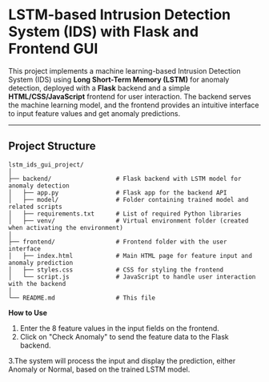 # LSTM-based Intrusion Detection System (IDS) with Flask and Frontend GUI

This project implements a machine learning-based Intrusion Detection System (IDS) using **Long Short-Term Memory (LSTM)** for anomaly detection, deployed with a **Flask** backend and a simple **HTML/CSS/JavaScript** frontend for user interaction. The backend serves the machine learning model, and the frontend provides an intuitive interface to input feature values and get anomaly predictions.

---

## Project Structure

```plaintext
lstm_ids_gui_project/
│
├── backend/                  # Flask backend with LSTM model for anomaly detection
│   ├── app.py                # Flask app for the backend API
│   ├── model/                # Folder containing trained model and related scripts
│   ├── requirements.txt      # List of required Python libraries
│   ├── venv/                 # Virtual environment folder (created when activating the environment)
│
├── frontend/                 # Frontend folder with the user interface
│   ├── index.html            # Main HTML page for feature input and anomaly prediction
│   ├── styles.css            # CSS for styling the frontend
│   └── script.js             # JavaScript to handle user interaction with the backend
│
└── README.md                 # This file
```
**How to Use**
1. Enter the 8 feature values in the input fields on the frontend.
2. Click on "Check Anomaly" to send the feature data to the Flask backend.
   
3.The system will process the input and display the prediction, either Anomaly or Normal, based on the trained LSTM model.










